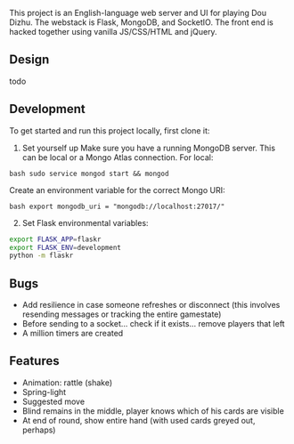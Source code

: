 This project is an English-language web server and UI for playing Dou Dizhu. The webstack is Flask, MongoDB, and SocketIO. The front end is hacked together using vanilla JS/CSS/HTML and jQuery. 

## Design
todo 

## Development
To get started and run this project locally, first clone it:

1. Set yourself up Make sure you have a running MongoDB server. This can be local or a Mongo Atlas connection. For local:

```bash sudo service mongod start && mongod```

Create an environment variable for the correct Mongo URI:

```bash export mongodb_uri = "mongodb://localhost:27017/"```


2. Set Flask environmental variables:

```bash 
export FLASK_APP=flaskr
export FLASK_ENV=development
python -m flaskr
```

## Bugs
- Add resilience in case someone refreshes or disconnect (this involves resending messages or tracking the entire gamestate)
- Before sending to a socket... check if it exists... remove players that left
- A million timers are created

## Features
- Animation: rattle (shake)
- Spring-light
- Suggested move 
- Blind remains in the middle, player knows which of his cards are visible
- At end of round, show entire hand (with used cards greyed out, perhaps)
